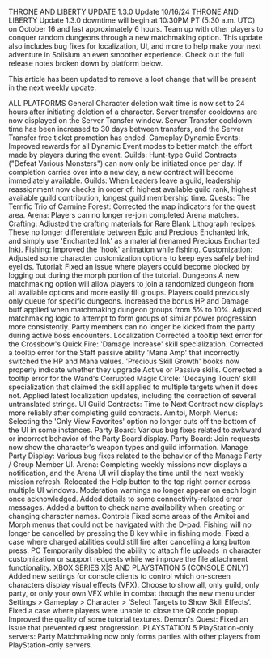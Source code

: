 THRONE AND LIBERTY UPDATE 1.3.0
Update
10/16/24
THRONE AND LIBERTY Update 1.3.0 downtime will begin at 10:30PM PT (5:30 a.m. UTC) on October 16 and last approximately 6 hours. Team up with other players to conquer random dungeons through a new matchmaking option. This update also includes bug fixes for localization, UI, and more to help make your next adventure in Solisium an even smoother experience. Check out the full release notes broken down by platform below.

This article has been updated to remove a loot change that will be present in the next weekly update.

ALL PLATFORMS
General
Character deletion wait time is now set to 24 hours after initiating deletion of a character.
Server transfer cooldowns are now displayed on the Server Transfer window.
Server Transfer cooldown time has been increased to 30 days between transfers, and the Server Transfer free ticket promotion has ended.
Gameplay
Dynamic Events: Improved rewards for all Dynamic Event modes to better match the effort made by players during the event.
Guilds: Hunt-type Guild Contracts ("Defeat Various Monsters") can now only be initiated once per day. If completion carries over into a new day, a new contract will become immediately available.
Guilds: When Leaders leave a guild, leadership reassignment now checks in order of: highest available guild rank, highest available guild contribution, longest guild membership time.
Quests: The Terrific Trio of Carmine Forest: Corrected the map indicators for the quest area.
Arena: Players can no longer re-join completed Arena matches.
Crafting: Adjusted the crafting materials for Rare Blank Lithograph recipes. These no longer differentiate between Epic and Precious Enchanted Ink, and simply use 'Enchanted Ink' as a material (renamed Precious Enchanted Ink).
Fishing: Improved the 'hook' animation while fishing.
Customization: Adjusted some character customization options to keep eyes safely behind eyelids.
Tutorial: Fixed an issue where players could become blocked by logging out during the morph portion of the tutorial.
Dungeons
A new matchmaking option will allow players to join a randomized dungeon from all available options and more easily fill groups. Players could previously only queue for specific dungeons.
Increased the bonus HP and Damage buff applied when matchmaking dungeon groups from 5% to 10%.
Adjusted matchmaking logic to attempt to form groups of similar power progression more consistently.
Party members can no longer be kicked from the party during active boss encounters.
Localization
Corrected a tooltip text error for the Crossbow's Quick Fire: 'Damage Increase' skill specialization.
Corrected a tooltip error for the Staff passive ability 'Mana Amp' that incorrectly switched the HP and Mana values.
'Precious Skill Growth' books now properly indicate whether they upgrade Active or Passive skills.
Corrected a tooltip error for the Wand's Corrupted Magic Circle: 'Decaying Touch' skill specialization that claimed the skill applied to multiple targets when it does not.
Applied latest localization updates, including the correction of several untranslated strings.
UI
Guild Contracts: Time to Next Contract now displays more reliably after completing guild contracts.
Amitoi, Morph Menus: Selecting the 'Only View Favorites' option no longer cuts off the bottom of the UI in some instances.
Party Board: Various bug fixes related to awkward or incorrect behavior of the Party Board display.
Party Board: Join requests now show the character's weapon types and guild information.
Manage Party Display: Various bug fixes related to the behavior of the Manage Party / Group Member UI.
Arena: Completing weekly missions now displays a notification, and the Arena UI will display the time until the next weekly mission refresh.
Relocated the Help button to the top right corner across multiple UI windows.
Moderation warnings no longer appear on each login once acknowledged.
Added details to some connectivity-related error messages.
Added a button to check name availability when creating or changing character names.
Controls
Fixed some areas of the Amitoi and Morph menus that could not be navigated with the D-pad.
Fishing will no longer be cancelled by pressing the B key while in fishing mode.
Fixed a case where charged abilities could still fire after cancelling a long button press.
PC
Temporarily disabled the ability to attach file uploads in character customization or support requests while we improve the file attachment functionality.
XBOX SERIES X|S AND PLAYSTATION 5 (CONSOLE ONLY)
Added new settings for console clients to control which on-screen characters display visual effects (VFX). Choose to show all, only guild, only party, or only your own VFX while in combat through the new menu under Settings > Gameplay > Character > ‘Select Targets to Show Skill Effects’.
Fixed a case where players were unable to close the QR code popup.
Improved the quality of some tutorial textures.
Demon's Quest: Fixed an issue that prevented quest progression.
PLAYSTATION 5
PlayStation-only servers: Party Matchmaking now only forms parties with other players from PlayStation-only servers.